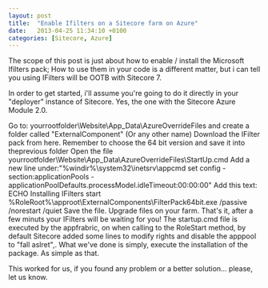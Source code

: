 ```yaml
---
layout: post
title:  "Enable Ifilters on a Sitecore farm on Azure"
date:   2013-04-25 11:34:10 +0100
categories: [Sitecore, Azure]
---
```

The scope of this post is just about how to enable / install the Microsoft Ifilters pack; How to use them in your code is a different matter, but i can tell you using IFilters will be OOTB with Sitecore 7.<!--more-->

In order to get started, i'll assume you're going to do it directly in your "deployer" instance of Sitecore. Yes, the one with the Sitecore Azure Module 2.0.

Go to: yourrootfolder\Website\App_Data\AzureOverrideFiles and create a folder called "ExternalComponent" (Or any other name)
Download the IFilter pack from here. Remember to choose the 64 bit version and save it into theprevious folder
Open the file yourrootfolder\Website\App_Data\AzureOverrideFiles\StartUp.cmd
Add a new line under:"%windir%\system32\inetsrv\appcmd set config -section:applicationPools -applicationPoolDefaults.processModel.idleTimeout:00:00:00"
Add this text:
ECHO  Installing IFilters
start %RoleRoot%\approot\ExternalComponents\FilterPack64bit.exe /passive /norestart /quiet
Save the file.
Upgrade files on your farm.
That's it, after a few minuts your IFilters  will be waiting for you!
The startup.cmd file is executed by the appfrabric, on when calling to the RoleStart method, by default Sitecore added some lines to modify rights and disable the apppool to "fall aslret",. What we've done is simply, execute the installation of the package. As simple as that.

This worked for us, if you found any problem or a better solution... please, let us know.
